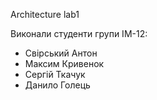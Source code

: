 Architecture lab1

Виконали студенти групи ІМ-12:

- Свірський Антон  
- Максим Кривенок   
- Сергій Ткачук  
- Данило Голець   
